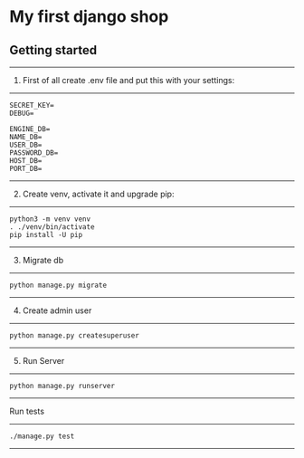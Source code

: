 # My first django shop

## Getting started
--------

1. First of all create .env file and put this with your settings:
***
    SECRET_KEY=
    DEBUG=

    ENGINE_DB=
    NAME_DB=
    USER_DB=
    PASSWORD_DB=
    HOST_DB=
    PORT_DB=
***
2. Create venv, activate it and upgrade pip:
***
    python3 -m venv venv
    . ./venv/bin/activate
    pip install -U pip

***
3. Migrate db
***
    python manage.py migrate
***
4. Create admin user
***
    python manage.py createsuperuser
***
5. Run Server
***
    python manage.py runserver
***
Run tests
***
    ./manage.py test
***